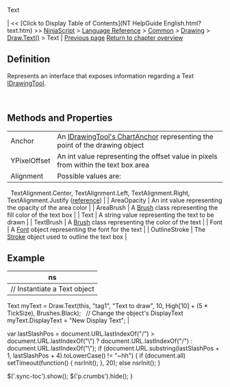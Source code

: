 ﻿










 


Text







| &lt;&lt; [Click to Display Table of Contents](NT HelpGuide English.html?text.htm) &gt;&gt;
 [NinjaScript](ninjascript.htm) &gt; [Language Reference](language_reference_wip.htm) &gt; [Common](common.htm) &gt; [Drawing](drawing.htm) &gt; [Draw.Text()](draw_text.htm) &gt;
Text | [Previous page](draw_text.htm)
[Return to chapter overview](draw_text.htm)










Definition
----------


Represents an interface that exposes information regarding a Text [IDrawingTool](idrawingtool.htm).


 


Methods and Properties
----------------------




|  |  |
| --- | --- |
| Anchor | An [IDrawingTool's ChartAnchor](idrawingtool.htm#chartanchor) representing the point of the drawing object |
| YPixelOffset | An int value representing the offset value in pixels from within the text box area |
| Alignment | Possible values are:
 
TextAlignment.Center, 
TextAlignment.Left, 
TextAlignment.Right, 
TextAlignment.Justify
([reference](https://msdn.microsoft.com/en-us/library/system.windows.textalignment(v=vs.110).aspx)) |
| AreaOpacity | An int value representing the opacity of the area color |
| AreaBrush | A [Brush](http://msdn.microsoft.com/en-us/library/system.windows.media.brush(v=vs.110).aspx) class representing the fill color of the text box |
| Text | A string value representing the text to be drawn |
| TextBrush | A [Brush](http://msdn.microsoft.com/en-us/library/system.windows.media.brush(v=vs.110).aspx) class representing the color of the text |
| Font | A [Font](http://msdn.microsoft.com/en-us/library/system.drawing.font_members(v=vs.90).aspx) object representing the font for the text |
| OutlineStroke | The [Stroke](stroke_class.htm) object used to outline the text box |






Example
-------




| ns |
| --- |
| // Instantiate a Text object
Text myText = Draw.Text(this, "tag1", "Text to draw", 10, High[10] + (5 * TickSize), Brushes.Black);
 
// Change the object's DisplayText
myText.DisplayText = "New Display Text"; |






 
 var lastSlashPos = document.URL.lastIndexOf("/") &gt; document.URL.lastIndexOf("\\") ? document.URL.lastIndexOf("/") : document.URL.lastIndexOf("\\");
 if (document.URL.substring(lastSlashPos + 1, lastSlashPos + 4).toLowerCase() != "~hh") {
 if (document.all) setTimeout(function() {
 nsrInit();
 }, 20);
 else nsrInit();
 }
 
 
 $('.sync-toc').show();
 $('p.crumbs').hide();
 }
 
 
 



